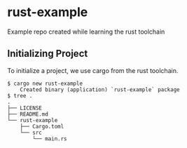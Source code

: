# rust-example
Example repo created while learning the rust toolchain

## Initializing Project
To initialize a project, we use cargo from the rust toolchain.

```
$ cargo new rust-example
    Created binary (application) `rust-example` package
$ tree .
.
├── LICENSE
├── README.md
└── rust-example
    ├── Cargo.toml
    └── src
        └── main.rs

```

